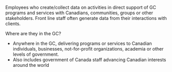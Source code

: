 Employees who create/collect data on activities in direct support of GC programs and services with Canadians, communities, groups or other stakeholders. Front line staff often generate data from their interactions with clients.

Where are they in the GC?
* Anywhere in the GC, delivering programs or services to Canadian individuals, businesses, not-for-profit organizations, academia or other levels of government. 
* Also includes government of Canada staff advancing Canadian interests around the world